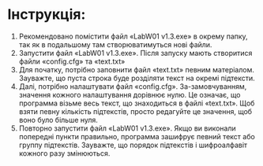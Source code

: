 # Інструкція:

1) Рекомендовано помістити файл «LabW01 v1.3.exe» в окрему папку, так як в подальшому там створюватимуться нові файли.
2) Запустити файл «LabW01 v1.3.exe». Після запуску мають створитися файли «config.cfg» та «text.txt»
3) Для початку, потрібно заповнити файл «text.txt» певним матеріалом. Зауважте, що пуста строка буде розділяти текст на окремі підтексти.
4) Далі, потрібно налаштувати файл «config.cfg». За-замовчуванням, значення кожного налаштування дорівнює нулю. Це означає, що программа візьме весь текст, що знаходиться в файлі «text.txt». Щоб взяти певну кількість підтекстів, просто редагуйте це значення, щоб воно було більше нуля.
5) Повторно запустити файл «LabW01 v1.3.exe». Якщо ви виконали попередні пункти правильно, программа зашифрує певний текст або группу підтекстів. Зауважте, що порядок підтекстів і шифроалфавіт кожного разу змінюються.

